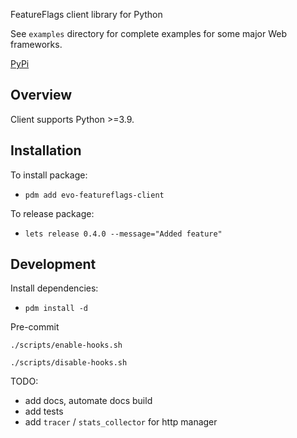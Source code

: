 FeatureFlags client library for Python

See ``examples`` directory for complete examples for some major Web frameworks.

[PyPi](https://pypi.org/project/evo-featureflags-client)

Overview
--------

Client supports Python >=3.9.

Installation
------------

To install package:

- ``pdm add evo-featureflags-client``

To release package:

- ``lets release 0.4.0 --message="Added feature"``

Development
-----------

Install dependencies:

- ``pdm install -d``

Pre-commit

``./scripts/enable-hooks.sh``

``./scripts/disable-hooks.sh``

TODO:

- add docs, automate docs build
- add tests
- add `tracer` / `stats_collector` for http manager
